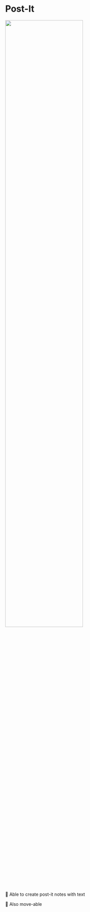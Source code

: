 # Post-It

<img src="https://i.imgur.com/fRjExn5.png" width="70%" />

<br>
  

📌 Able to create post-it notes with text

📌 Also move-able
